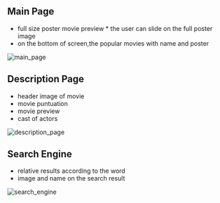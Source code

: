 
## Main Page
  -  full size poster movie preview
    * the user can slide on the full poster image 
  - on the bottom of screen,the popular movies with name and poster

![main_page](https://user-images.githubusercontent.com/97085649/228430280-ada89fd8-b27e-43f1-9771-596523e68ca9.png)  


## Description Page

  - header image of movie
  - movie puntuation
  - movie preview 
  - cast of actors
  
![description_page](https://user-images.githubusercontent.com/97085649/228627858-8cba8889-9a1f-4087-807b-d783643bf054.png)

## Search Engine

- relative results according to the word
- image and name on the search result

![search_engine](https://user-images.githubusercontent.com/97085649/228628589-91dd5342-71ea-4d82-ad7f-e633428a2ffb.png)
